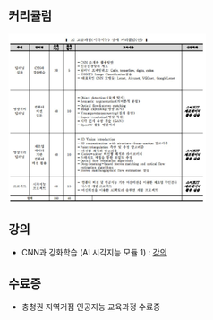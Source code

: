 ## 커리큘럼
<img src="https://github.com/dmlim-cb/industrial-AI-master/blob/master/Education/AI%EA%B3%A0%EA%B8%89%EA%B3%BC%EC%A0%95/%EC%BB%A4%EB%A6%AC%ED%81%98%EB%9F%BC.JPG" width="70%"></img>

## 강의
- CNN과 강화학습 (AI 시각지능 모듈 1) : [강의](https://github.com/dmlim-cb/industrial-AI-master/blob/master/Education/AI%EA%B3%A0%EA%B8%89%EA%B3%BC%EC%A0%95/AI%EA%B3%A0%EA%B8%89%EA%B3%BC%EC%A0%95_%EC%BB%A4%EB%A6%AC%ED%81%98%EB%9F%BC(%EC%8B%9C%EA%B0%81%EC%A7%80%EB%8A%A5)%20(1).pdf)

## 수료증
- 충청권 지역거점 인공지능 교육과정 수료증

